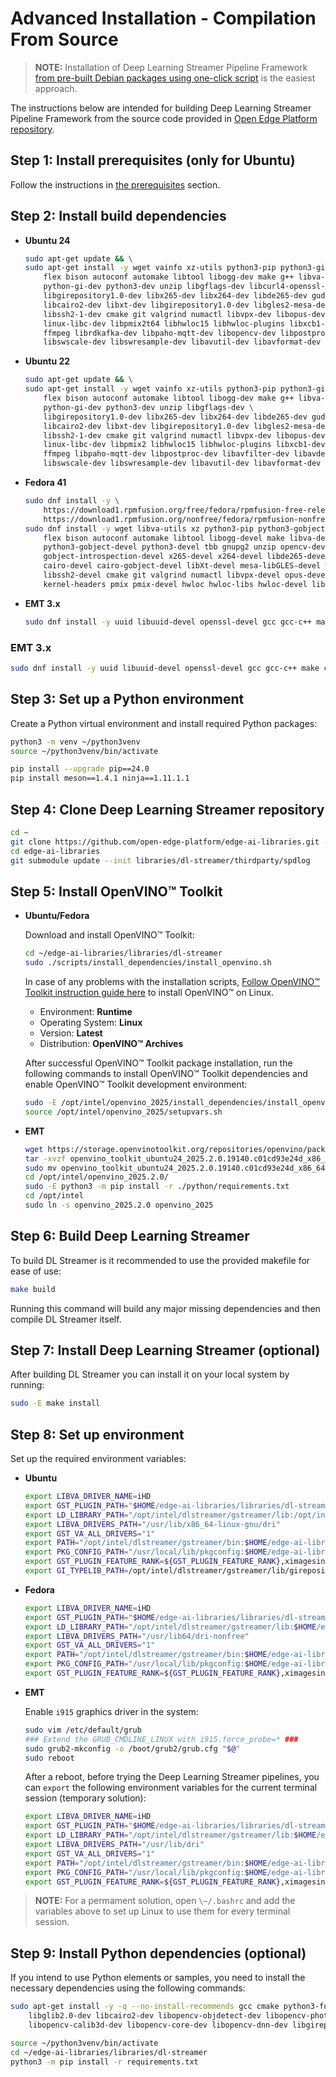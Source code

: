 # Advanced Installation - Compilation From Source

> **NOTE:** Installation of Deep Learning Streamer Pipeline Framework
> [from pre-built Debian packages using one-click script](../../get_started/install/install_guide_ubuntu.md)
> is the easiest approach.

The instructions below are intended for building Deep Learning Streamer Pipeline Framework
from the source code provided in
[Open Edge Platform repository](https://github.com/open-edge-platform/edge-ai-libraries.git).

## Step 1: Install prerequisites (only for Ubuntu)

Follow the instructions in
[the prerequisites](../../get_started/install/install_guide_ubuntu#prerequisites) section.

## Step 2: Install build dependencies

- **Ubuntu 24**

  ```bash
  sudo apt-get update && \
  sudo apt-get install -y wget vainfo xz-utils python3-pip python3-gi gcc-multilib libglib2.0-dev \
      flex bison autoconf automake libtool libogg-dev make g++ libva-dev yasm libglx-dev libdrm-dev \
      python-gi-dev python3-dev unzip libgflags-dev libcurl4-openssl-dev \
      libgirepository1.0-dev libx265-dev libx264-dev libde265-dev gudev-1.0 libusb-1.0 nasm python3-venv \
      libcairo2-dev libxt-dev libgirepository1.0-dev libgles2-mesa-dev wayland-protocols \
      libssh2-1-dev cmake git valgrind numactl libvpx-dev libopus-dev libsrtp2-dev libxv-dev \
      linux-libc-dev libpmix2t64 libhwloc15 libhwloc-plugins libxcb1-dev libx11-xcb-dev \
      ffmpeg librdkafka-dev libpaho-mqtt-dev libopencv-dev libpostproc-dev libavfilter-dev libavdevice-dev \
      libswscale-dev libswresample-dev libavutil-dev libavformat-dev libavcodec-dev libtbb12 libxml2-dev libopencv-dev
  ```

- **Ubuntu 22**

  ```bash
  sudo apt-get update && \
  sudo apt-get install -y wget vainfo xz-utils python3-pip python3-gi gcc-multilib libglib2.0-dev \
      flex bison autoconf automake libtool libogg-dev make g++ libva-dev yasm libglx-dev libdrm-dev \
      python-gi-dev python3-dev unzip libgflags-dev \
      libgirepository1.0-dev libx265-dev libx264-dev libde265-dev gudev-1.0 libusb-1.0 nasm python3-venv \
      libcairo2-dev libxt-dev libgirepository1.0-dev libgles2-mesa-dev wayland-protocols libcurl4-openssl-dev \
      libssh2-1-dev cmake git valgrind numactl libvpx-dev libopus-dev libsrtp2-dev libxv-dev \
      linux-libc-dev libpmix2 libhwloc15 libhwloc-plugins libxcb1-dev libx11-xcb-dev \
      ffmpeg libpaho-mqtt-dev libpostproc-dev libavfilter-dev libavdevice-dev \
      libswscale-dev libswresample-dev libavutil-dev libavformat-dev libavcodec-dev libxml2-dev
  ```

- **Fedora 41**

  ```bash
  sudo dnf install -y \
      https://download1.rpmfusion.org/free/fedora/rpmfusion-free-release-$(rpm -E %fedora).noarch.rpm \
      https://download1.rpmfusion.org/nonfree/fedora/rpmfusion-nonfree-release-$(rpm -E %fedora).noarch.rpm
  sudo dnf install -y wget libva-utils xz python3-pip python3-gobject gcc gcc-c++ glibc-devel glib2-devel \
      flex bison autoconf automake libtool libogg-devel make libva-devel yasm mesa-libGL-devel libdrm-devel \
      python3-gobject-devel python3-devel tbb gnupg2 unzip opencv-devel gflags-devel openssl-devel openssl-devel-engine \
      gobject-introspection-devel x265-devel x264-devel libde265-devel libgudev-devel libusb1 libusb1-devel nasm python3-virtualenv \
      cairo-devel cairo-gobject-devel libXt-devel mesa-libGLES-devel wayland-protocols-devel libcurl-devel which \
      libssh2-devel cmake git valgrind numactl libvpx-devel opus-devel libsrtp-devel libXv-devel paho-c-devel \
      kernel-headers pmix pmix-devel hwloc hwloc-libs hwloc-devel libxcb-devel libX11-devel libatomic intel-media-driver
  ```

- **EMT 3.x**

  ```bash
  sudo dnf install -y uuid libuuid-devel openssl-devel gcc gcc-c++ make curl ca-certificates librdkafka-devel libva-devel alsa-lib-devel unzip glibc libstdc++ libgcc cmake sudo pkgconf pkgconf-pkg-config ocl-icd-devel libva-intel-media-driver python3-devel libXaw-devel ncurses-devel libva2 intel-compute-runtime intel-opencl intel-level-zero-gpu intel-ocloc-devel nasm
  ```

### EMT 3.x

```bash
sudo dnf install -y uuid libuuid-devel openssl-devel gcc gcc-c++ make curl ca-certificates librdkafka-devel libva-devel alsa-lib-devel unzip glibc libstdc++ libgcc cmake sudo pkgconf pkgconf-pkg-config ocl-icd-devel libva-intel-media-driver python3-devel libXaw-devel ncurses-devel libva2 intel-compute-runtime intel-opencl intel-level-zero-gpu intel-ocloc-devel nasm
```

## Step 3: Set up a Python environment

Create a Python virtual environment and install required Python
packages:

```bash
python3 -m venv ~/python3venv
source ~/python3venv/bin/activate

pip install --upgrade pip==24.0
pip install meson==1.4.1 ninja==1.11.1.1
```

## Step 4: Clone Deep Learning Streamer repository

```bash
cd ~
git clone https://github.com/open-edge-platform/edge-ai-libraries.git -b release-1.2.0
cd edge-ai-libraries
git submodule update --init libraries/dl-streamer/thirdparty/spdlog
```

## Step 5: Install OpenVINO™ Toolkit

- **Ubuntu/Fedora**

  Download and install OpenVINO™ Toolkit:

  ```bash
  cd ~/edge-ai-libraries/libraries/dl-streamer
  sudo ./scripts/install_dependencies/install_openvino.sh
  ```

  In case of any problems with the installation scripts, [Follow OpenVINO™
  Toolkit instruction guide
  here](https://docs.openvino.ai/2025/get-started/install-openvino/install-openvino-archive-linux.html)
  to install OpenVINO™ on Linux.

  - Environment: **Runtime**
  - Operating System: **Linux**
  - Version: **Latest**
  - Distribution: **OpenVINO™ Archives**

  After successful OpenVINO™ Toolkit package installation, run the
  following commands to install OpenVINO™ Toolkit dependencies and enable
  OpenVINO™ Toolkit development environment:

  ```bash
  sudo -E /opt/intel/openvino_2025/install_dependencies/install_openvino_dependencies.sh
  source /opt/intel/openvino_2025/setupvars.sh
  ```

- **EMT**

  ```bash
  wget https://storage.openvinotoolkit.org/repositories/openvino/packages/2025.2/linux/openvino_toolkit_ubuntu24_2025.2.0.19140 c01cd93e24d_x86_64.tgz
  tar -xvzf openvino_toolkit_ubuntu24_2025.2.0.19140.c01cd93e24d_x86_64.tgz
  sudo mv openvino_toolkit_ubuntu24_2025.2.0.19140.c01cd93e24d_x86_64 /opt/intel/openvino_2025.2.0
  cd /opt/intel/openvino_2025.2.0/
  sudo -E python3 -m pip install -r ./python/requirements.txt
  cd /opt/intel
  sudo ln -s openvino_2025.2.0 openvino_2025
  ```
## Step 6: Build Deep Learning Streamer

To build DL Streamer is it recommended to use the provided makefile for ease of use:
```bash
make build
```
Running this command will build any major missing dependencies and then compile DL Streamer itself.

## Step 7: Install Deep Learning Streamer (optional)

After building DL Streamer you can install it on your local system by running:
```bash
sudo -E make install
```

## Step 8: Set up environment

Set up the required environment variables:

- **Ubuntu**

  ```bash
  export LIBVA_DRIVER_NAME=iHD
  export GST_PLUGIN_PATH="$HOME/edge-ai-libraries/libraries/dl-streamer/build/intel64/Release/lib:/opt/intel/dlstreamer/gstreamer/lib/gstreamer-1.0:/usr/lib/x86_64-linux-gnu/gstreamer-1.0"
  export LD_LIBRARY_PATH="/opt/intel/dlstreamer/gstreamer/lib:/opt/intel/dlstreamer/opencv/lib:$HOME/edge-ai-libraries/libraries/dl-streamer/build/intel64/Release/lib:/usr/lib:/usr/local/lib:$LD_LIBRARY_PATH"
  export LIBVA_DRIVERS_PATH="/usr/lib/x86_64-linux-gnu/dri"
  export GST_VA_ALL_DRIVERS="1"
  export PATH="/opt/intel/dlstreamer/gstreamer/bin:$HOME/edge-ai-libraries/libraries/dl-streamer/build/intel64/Release/bin:$HOME/.local/bin:$HOME/python3venv/bin:$PATH"
  export PKG_CONFIG_PATH="/usr/local/lib/pkgconfig:$HOME/edge-ai-libraries/libraries/dl-streamer/build/intel64/Release/lib/pkgconfig:/usr/lib/x86_64-linux-gnu/pkgconfig:/opt/intel/dlstreamer/gstreamer/lib/pkgconfig:$PKG_CONFIG_PATH"
  export GST_PLUGIN_FEATURE_RANK=${GST_PLUGIN_FEATURE_RANK},ximagesink:MAX
  export GI_TYPELIB_PATH=/opt/intel/dlstreamer/gstreamer/lib/girepository-1.0:/usr/lib/x86_64-linux-gnu/girepository-1.0gi
  ```

- **Fedora**

  ```bash
  export LIBVA_DRIVER_NAME=iHD
  export GST_PLUGIN_PATH="$HOME/edge-ai-libraries/libraries/dl-streamer/build/intel64/Release/lib:/opt/intel/dlstreamer/gstreamer/lib/gstreamer-1.0:/usr/lib64/gstreamer-1.0"
  export LD_LIBRARY_PATH="/opt/intel/dlstreamer/gstreamer/lib:$HOME/edge-ai-libraries/libraries/dl-streamer/build/intel64/Release/lib:/usr/lib:/usr/local/lib:$LD_LIBRARY_PATH"
  export LIBVA_DRIVERS_PATH="/usr/lib64/dri-nonfree"
  export GST_VA_ALL_DRIVERS="1"
  export PATH="/opt/intel/dlstreamer/gstreamer/bin:$HOME/edge-ai-libraries/libraries/dl-streamer/build/intel64/Release/bin:$HOME/.local/bin:$HOME/python3venv/bin:$PATH"
  export PKG_CONFIG_PATH="/usr/local/lib/pkgconfig:$HOME/edge-ai-libraries/libraries/dl-streamer/build/intel64/Release/lib/pkgconfig:/usr/lib64/pkgconfig:/opt/intel/dlstreamer/gstreamer/lib/pkgconfig:$PKG_CONFIG_PATH"
  export GST_PLUGIN_FEATURE_RANK=${GST_PLUGIN_FEATURE_RANK},ximagesink:MAX
  ```

- **EMT**

  Enable `i915` graphics driver in the system:

  ```bash
  sudo vim /etc/default/grub
  ### Extend the GRUB_CMDLINE_LINUX with i915.force_probe=* ###
  sudo grub2-mkconfig -o /boot/grub2/grub.cfg "$@"
  sudo reboot
  ```

  After a reboot, before trying the Deep Learning Streamer pipelines, you can `export` the
  following environment variables for the current terminal session (temporary solution):

  ```bash
  export LIBVA_DRIVER_NAME=iHD
  export GST_PLUGIN_PATH="$HOME/edge-ai-libraries/libraries/dl-streamer/build/intel64/Release/lib:/opt/intel/dlstreamer/gstreamer/lib/gstreamer-1.0:/usr/lib64/gstreamer-1.0"
  export LD_LIBRARY_PATH="/opt/intel/dlstreamer/gstreamer/lib:$HOME/edge-ai-libraries/libraries/dl-streamer/build/intel64/Release/lib:/usr/lib:/usr/local/lib:$LD_LIBRARY_PATH"
  export LIBVA_DRIVERS_PATH="/usr/lib/dri"
  export GST_VA_ALL_DRIVERS="1"
  export PATH="/opt/intel/dlstreamer/gstreamer/bin:$HOME/edge-ai-libraries/libraries/dl-streamer/build/intel64/Release/bin:$HOME/.local/bin:$HOME/python3venv/bin:$PATH"
  export PKG_CONFIG_PATH="/usr/local/lib/pkgconfig:$HOME/edge-ai-libraries/libraries/dl-streamer/build/intel64/Release/lib/pkgconfig:/usr/lib64/pkgconfig:/opt/intel/dlstreamer/gstreamer/lib/pkgconfig:$PKG_CONFIG_PATH"
  export GST_PLUGIN_FEATURE_RANK=${GST_PLUGIN_FEATURE_RANK},ximagesink:MAX
  ```

> **NOTE:**  For a permament solution, open `\~/.bashrc` and add the variables above
> to set up Linux to use them for every terminal session.

## Step 9: Install Python dependencies (optional)

If you intend to use Python elements or samples, you need to install the
necessary dependencies using the following commands:

```bash
sudo apt-get install -y -q --no-install-recommends gcc cmake python3-full python-gi-dev python3-dev python3-pip \
    libglib2.0-dev libcairo2-dev libopencv-objdetect-dev libopencv-photo-dev libopencv-stitching-dev libopencv-video-dev \
    libopencv-calib3d-dev libopencv-core-dev libopencv-dnn-dev libgirepository1.0-dev

source ~/python3venv/bin/activate
cd ~/edge-ai-libraries/libraries/dl-streamer
python3 -m pip install -r requirements.txt
```
